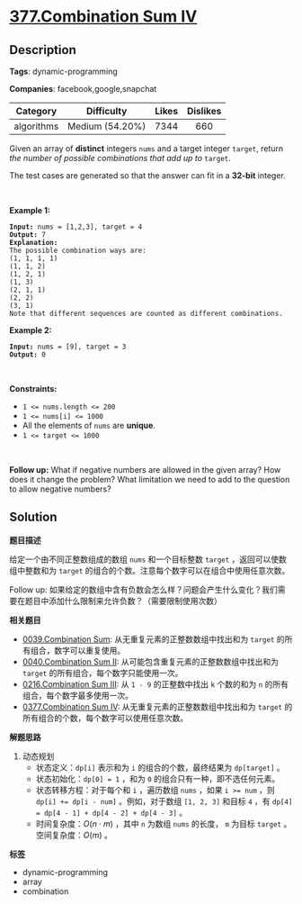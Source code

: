 # [377.Combination Sum IV](https://leetcode.com/problems/combination-sum-iv/description/)

## Description

**Tags**: dynamic-programming

**Companies**: facebook,google,snapchat

|  Category  |   Difficulty    | Likes | Dislikes |
| :--------: | :-------------: | :---: | :------: |
| algorithms | Medium (54.20%) | 7344  |   660    |

<p>Given an array of <strong>distinct</strong> integers <code>nums</code> and a target integer <code>target</code>, return <em>the number of possible combinations that add up to</em>&nbsp;<code>target</code>.</p>
<p>The test cases are generated so that the answer can fit in a <strong>32-bit</strong> integer.</p>
<p>&nbsp;</p>
<p><strong class="example">Example 1:</strong></p>
<pre><code><strong>Input:</strong> nums = [1,2,3], target = 4
<strong>Output:</strong> 7
<strong>Explanation:</strong>
The possible combination ways are:
(1, 1, 1, 1)
(1, 1, 2)
(1, 2, 1)
(1, 3)
(2, 1, 1)
(2, 2)
(3, 1)
Note that different sequences are counted as different combinations.</code></pre>
<p><strong class="example">Example 2:</strong></p>
<pre><code><strong>Input:</strong> nums = [9], target = 3
<strong>Output:</strong> 0</code></pre>
<p>&nbsp;</p>
<p><strong>Constraints:</strong></p>
<ul>
  <li><code>1 &lt;= nums.length &lt;= 200</code></li>
  <li><code>1 &lt;= nums[i] &lt;= 1000</code></li>
  <li>All the elements of <code>nums</code> are <strong>unique</strong>.</li>
  <li><code>1 &lt;= target &lt;= 1000</code></li>
</ul>
<p>&nbsp;</p>
<p><strong>Follow up:</strong> What if negative numbers are allowed in the given array? How does it change the problem? What limitation we need to add to the question to allow negative numbers?</p>

## Solution

**题目描述**

给定一个由不同正整数组成的数组 `nums` 和一个目标整数 `target` ，返回可以使数组中整数和为 `target` 的组合的个数。注意每个数字可以在组合中使用任意次数。

Follow up: 如果给定的数组中含有负数会怎么样？问题会产生什么变化？我们需要在题目中添加什么限制来允许负数？（需要限制使用次数）

**相关题目**

- [0039.Combination Sum](0039.combination-sum.md): 从无重复元素的正整数数组中找出和为 `target` 的所有组合，数字可以重复使用。
- [0040.Combination Sum II](0040.combination-sum-ii.md): 从可能包含重复元素的正整数数组中找出和为 `target` 的所有组合，每个数字只能使用一次。
- [0216.Combination Sum III](0216.combination-sum-iii.md): 从 `1 - 9` 的正整数中找出 `k` 个数的和为 `n` 的所有组合，每个数字最多使用一次。
- [0377.Combination Sum IV](0377.combination-sum-iv.md): 从无重复元素的正整数数组中找出和为 `target` 的所有组合的个数，每个数字可以使用任意次数。

**解题思路**

1. 动态规划
   - 状态定义：`dp[i]` 表示和为 `i` 的组合的个数，最终结果为 `dp[target]` 。
   - 状态初始化：`dp[0] = 1` ，和为 `0` 的组合只有一种，即不选任何元素。
   - 状态转移方程：对于每个和 `i` ，遍历数组 `nums` ，如果 `i >= num` ，则 `dp[i] += dp[i - num]` 。例如，对于数组 `[1, 2, 3]` 和目标 `4` ，有 `dp[4] = dp[4 - 1] + dp[4 - 2] + dp[4 - 3]` 。
   - 时间复杂度：$O(n \cdot m)$ ，其中 `n` 为数组 `nums` 的长度， `m` 为目标 `target` 。空间复杂度：$O(m)$ 。

**标签**

- dynamic-programming
- array
- combination
